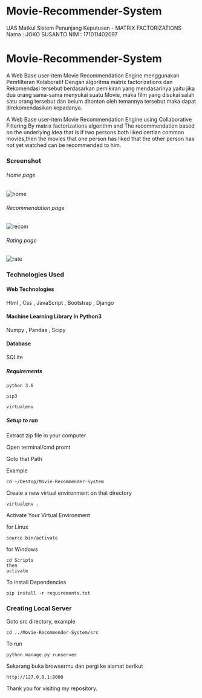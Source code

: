 # Movie-Recommender-System
UAS Matkul Sistem Penunjang Keputusan - MATRIX FACTORIZATIONS
Nama : JOKO SUSANTO
NIM  : 171011402097

# Movie-Recommender-System
A Web Base user-item Movie Recommendation Engine menggunakan Pemfilteran Kolaboratif Dengan algoritma matrix factorizations dan
Rekomendasi tersebut berdasarkan pemikiran yang mendasarinya yaitu jika dua orang sama-sama menyukai suatu Movie, maka film yang disukai salah satu orang tersebut dan belum ditonton oleh temannya tersebut maka  dapat direkomendasikan kepadanya.

A Web Base user-item Movie Recommendation Engine using Collaborative Filtering By matrix factorizations algorithm and
The recommendation based on the underlying idea that is if two persons both liked certian common movies,then the movies that one person has liked that the other person has not yet watched can be recommended to him.   

### Screenshot

###### Home page
![home](https://user-images.githubusercontent.com/20842692/45380125-941d7500-b61f-11e8-852d-c09e9586b35b.png)

###### Recommendation page
![recom](https://user-images.githubusercontent.com/20842692/45380167-b57e6100-b61f-11e8-8ec0-e07c26daa4a3.jpg)

###### Rating page
![rate](https://user-images.githubusercontent.com/20842692/45380186-be6f3280-b61f-11e8-8ad6-8b967d1cba1a.png)

### Technologies Used

#### Web Technologies
Html , Css , JavaScript , Bootstrap , Django

#### Machine Learning Library In Python3
Numpy , Pandas , Scipy

#### Database
SQLite

##### Requirements
```
python 3.6

pip3

virtualenv
```
##### Setup to run

Extract zip file in your computer

Open terminal/cmd promt

Goto that Path

Example

```
cd ~/Destop/Movie-Recommender-System
```
Create a new virtual environment on that directory

```
virtualenv .
```

Activate Your Virtual Environment

for Linux
```
source bin/activate
```
for Windows
```
cd Scripts
then
activate
```
To install Dependencies

```
pip install -r requirements.txt
```

### Creating Local Server

Goto src directory, example

```
cd ../Movie-Recommender-System/src
```
To run
```
python manage.py runserver
```
Sekarang buka browsermu dan pergi ke alamat berikut
```
http://127.0.0.1:8000
```
Thank you for visiting my repository.

